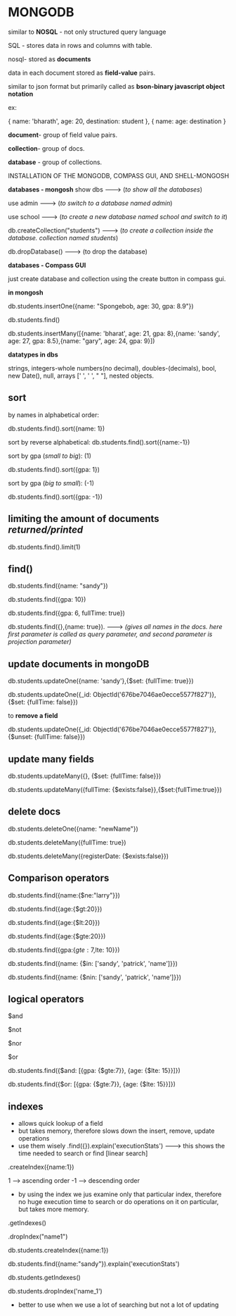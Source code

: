 # MONGODB

similar to **NOSQL** - not only structured query language

SQL - stores data in rows and columns with table.

nosql- stored as **documents**

data in each document stored as **field-value** pairs.

similar to json format but primarily called as **bson-binary javascript object notation**

ex:

{
name: 'bharath',
age: 20,
destination: student
},
{
name:
age:
destination
}

**document**- group of field value pairs.

**collection**- group of docs.

**database** - group of collections.

INSTALLATION OF THE MONGODB, COMPASS GUI, AND SHELL-MONGOSH


**databases - mongosh**
show dbs  ---> (*to show all the databases*)

use admin ---> (*to switch to a database named admin*)

use school ---> (*to create a new database named school and switch to it*)

db.createCollection("students") ---> (*to create a collection inside the database. collection named students*)

db.dropDatabase() ---> (to drop the database)


**databases - Compass GUI**

just create database and collection using the create button in compass gui.

**in mongosh**


db.students.insertOne({name: "Spongebob, age: 30, gpa: 8.9"})

 db.students.find()


db.students.insertMany([{name: 'bharat', age: 21, gpa: 8},{name: 'sandy', age: 27, gpa: 8.5},{name: "gary", age: 24, gpa: 9}])


**datatypes in dbs**

strings, integers-whole numbers(no decimal), doubles-(decimals), bool, new Date(), null, arrays ['    ', '   ', "   "], nested objects.


## **sort**

by names in alphabetical order:

db.students.find().sort({name: 1})


sort by reverse alphabetical:
db.students.find().sort({name:-1})

sort by gpa (*small to big*): (1)

 db.students.find().sort({gpa: 1})


sort by gpa (*big to small*): (-1)

db.students.find().sort({gpa: -1})


## **limiting the amount of documents** *returned/printed*


db.students.find().limit(1)


## **find()**

db.students.find({name: "sandy"})

db.students.find({gpa: 10})

db.students.find({gpa: 6, fullTime: true})


db.students.find({},{name: true}). ---> *(gives all names in the docs. here first parameter is called as query parameter, and second parameter is projection parameter)*

## **update documents in mongoDB**


db.students.updateOne({name: 'sandy'},{$set: {fullTime: true}})


db.students.updateOne({_id: ObjectId('676be7046ae0ecce5577f827')}, {$set: {fullTime: false}})

to **remove a field**


db.students.updateOne({_id: ObjectId('676be7046ae0ecce5577f827')}, {$unset: {fullTime: false}})

## **update many fields**

db.students.updateMany({}, {$set: {fullTime: false}})

db.students.updateMany({fullTime: {$exists:false}},{$set:{fullTime:true}})

## **delete docs**

db.students.deleteOne({name: "newName"})

db.students.deleteMany({fullTime: true})

db.students.deleteMany({registerDate: {$exists:false}})


## **Comparison operators**

db.students.find({name:{$ne:"larry"}})

 db.students.find({age:{$gt:20}})

db.students.find({age:{$lt:20}})

db.students.find({age:{$gte:20}})

db.students.find({gpa:{$gte:7,$lte: 10}})

db.students.find({name: {$in: ['sandy', 'patrick', 'name']}})

db.students.find({name: {$nin: ['sandy', 'patrick', 'name']}})

## **logical operators**

$and

$not

$nor

$or


db.students.find({$and: [{gpa: {$gte:7}}, {age: {$lte: 15}}]})

db.students.find({$or: [{gpa: {$gte:7}}, {age: {$lte: 15}}]})



## indexes
- allows quick lookup of a field
- but takes memory, therefore slows down the insert, remove, update operations
-  use them wisely
.find({}).explain('executionStats') ---> this shows the time needed to search or find  [linear search]


.createIndex({name:1})

1 --> ascending order
-1 --> descending order

- by using the index we jus examine only that particular index, therefore no huge execution time to search or do operations on it on particular, but takes more memory.

.getIndexes()

.dropIndex("name1")

db.students.createIndex({name:1})

db.students.find({name:"sandy"}).explain('executionStats')

db.students.getIndexes()

db.students.dropIndex('name_1')

- better to use when we use a lot of searching but not a lot of updating
